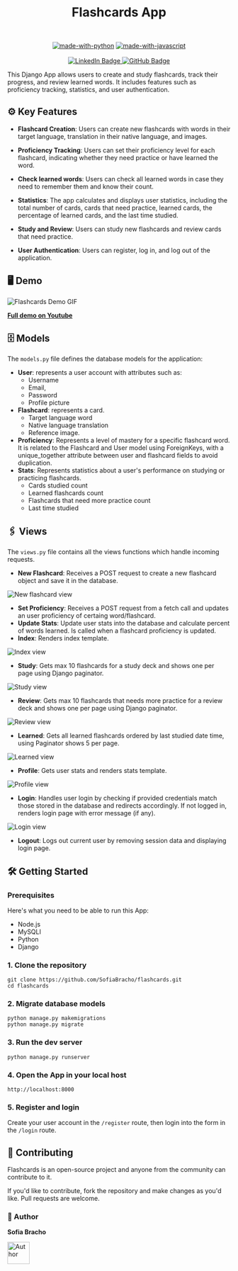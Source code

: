 <div align="center">
  <h1 align="center">Flashcards App</h1>
</div>
<br/>



<div align="center">

[![made-with-python](https://img.shields.io/badge/Made%20with-Python-1f425f.svg)](https://www.python.org/)
[![made-with-javascript](https://img.shields.io/badge/Made%20with-JavaScript-1f425f.svg)](https://www.javascript.com)
<br/>
<br/>
<a href="https://www.linkedin.com/in/sofiabrach0/">
![LinkedIn Badge](https://img.shields.io/badge/LinkedIn-0A66C2?logo=linkedin&logoColor=fff&style=for-the-badge)
</a>
<a href="https://github.com/SofiaBracho">
![GitHub Badge](https://img.shields.io/badge/GitHub-181717?logo=github&logoColor=fff&style=for-the-badge)
</a>
</div>


This Django App allows users to create and study flashcards, track their progress, and review learned words. It includes features such as proficiency tracking, statistics, and user authentication.


## ⚙️ Key Features
- **Flashcard Creation**: Users can create new flashcards with words in their target language, translation in their native language, and images.

- **Proficiency Tracking**: Users can set their proficiency level for each flashcard, indicating whether they need practice or have learned the word.

- **Check learned words**: Users can check all learned words in case they need to remember them and know their count.

- **Statistics**: The app calculates and displays user statistics, including the total number of cards, cards that need practice, learned cards, the percentage of learned cards, and the last time studied.

- **Study and Review**: Users can study new flashcards and review cards that need practice.

- **User Authentication**: Users can register, log in, and log out of the application.


## 🖥️ Demo

![Flashcards Demo GIF](https://github.com/SofiaBracho/flashcards/blob/master/media/demo.gif)

<a href="https://youtu.be/9urd2xRv_1Q">**Full demo on Youtube**</a>

## 🗄️ Models

The `models.py` file defines the database models for the application: 
- **User**: represents a user account with attributes such as: 
  - Username
  - Email,
  - Password
  - Profile picture
- **Flashcard**: represents a card. 
  - Target language word
  - Native language translation
  - Reference image.
- **Proficiency**: Represents a level of mastery for a specific flashcard word. It is related to the Flashcard and User model using ForeignKeys, with a unique_together attribute between user and flashcard fields to avoid duplication.
- **Stats**: Represents statistics about a user's performance on studying or practicing flashcards. 
  - Cards studied count
  - Learned flashcards count
  - Flashcards that need more practice count 
  - Last time studied

## 🖇️ Views
The `views.py` file contains all the views functions which handle incoming requests.

- **New Flashcard**: Receives a POST request to create a new flashcard object and save it in the database.

![New flashcard view](https://github.com/SofiaBracho/flashcards/blob/master/media/new.PNG)

- **Set Proficiency**: Receives a POST request from a fetch call and updates an user proficiency of certaing word/flashcard. 
- **Update Stats**: Update user stats into the database and calculate percent of words learned. Is called when a flashcard proficiency is updated.
- **Index**: Renders index template.

![Index view](https://github.com/SofiaBracho/flashcards/blob/master/media/home.PNG)

- **Study**: Gets max 10 flashcards for a study deck and shows one per page using Django paginator. 

![Study view](https://github.com/SofiaBracho/flashcards/blob/master/media/study.PNG)

- **Review**: Gets max 10 flashcards that needs more practice for a review deck and shows one per page using Django paginator.  

![Review view](https://github.com/SofiaBracho/flashcards/blob/master/media/review.PNG)

- **Learned**: Gets all learned flashcards ordered by last studied date time, using Paginator shows 5 per page.

![Learned view](https://github.com/SofiaBracho/flashcards/blob/master/media/learned.PNG)

- **Profile**: Gets user stats and renders stats template.

![Profile view](https://github.com/SofiaBracho/flashcards/blob/master/media/profile.PNG)

- **Login**: Handles user login by checking if provided credentials match those stored in the database and redirects accordingly. If not logged in, renders login page with error message (if any).

![Login view](https://github.com/SofiaBracho/flashcards/blob/master/media/login.PNG)

- **Logout**: Logs out current user by removing session data and displaying login page.


## 🛠️ Getting Started

### Prerequisites

Here's what you need to be able to run this App:

- Node.js
- MySQLI
- Python
- Django

### 1. Clone the repository

```shell
git clone https://github.com/SofiaBracho/flashcards.git
cd flashcards
```

### 2. Migrate database models

```shell
python manage.py makemigrations
python manage.py migrate
```

### 3. Run the dev server

```shell
python manage.py runserver
```

### 4. Open the App in your local host

```shell
http://localhost:8000
```

### 5. Register and login

Create your user account in the `/register` route, then login into the form in the `/login` route.


## 🔀 Contributing

Flashcards is an open-source project and anyone from the community can contribute to it.

If you'd like to contribute, fork the repository and make changes as you'd like. Pull requests are welcome.

### 👥 Author
**Sofia Bracho**

<a href="https://github.com/SofiaBracho">
  <img src="https://github.com/SofiaBracho/flashcards/blob/master/media/author.png" width="50px" alt="Author"/>
</a>
